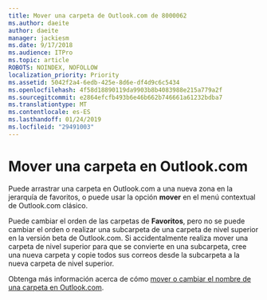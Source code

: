 ```yaml
---
title: Mover una carpeta de Outlook.com de 8000062
ms.author: daeite
author: daeite
manager: jackiesm
ms.date: 9/17/2018
ms.audience: ITPro
ms.topic: article
ROBOTS: NOINDEX, NOFOLLOW
localization_priority: Priority
ms.assetid: 5042f2a4-6edb-425e-8d6e-df4d9c6c5434
ms.openlocfilehash: 4f58d18890119da9903b8b4083988e215a779a2f
ms.sourcegitcommit: e2864efcfb493b6e46b662b746661a61232bdba7
ms.translationtype: MT
ms.contentlocale: es-ES
ms.lasthandoff: 01/24/2019
ms.locfileid: "29491003"
---
```

# <a name="moving-a-folder-in-outlookcom"></a>Mover una carpeta en Outlook.com

Puede arrastrar una carpeta en Outlook.com a una nueva zona en la jerarquía de favoritos, o puede usar la opción **mover** en el menú contextual de Outlook.com clásico. 
  
Puede cambiar el orden de las carpetas de **Favoritos**, pero no se puede cambiar el orden o realizar una subcarpeta de una carpeta de nivel superior en la versión beta de Outlook.com. Si accidentalmente realiza mover una carpeta de nivel superior para que se convierte en una subcarpeta, cree una nueva carpeta y copie todos sus correos desde la subcarpeta a la nueva carpeta de nivel superior. 
  
Obtenga más información acerca de cómo [mover o cambiar el nombre de una carpeta en Outlook.com](https://support.office.com/article/c9c66fed-8a7c-426a-afc6-0d46a72080fb).
  

